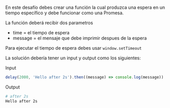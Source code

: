 En este desafío debes crear una función la cual produzca una espera en un tiempo específico y debe funcionar como una Promesa.

La función deberá recibir dos parametros

- time = el tiempo de espera
- message = el mensaje que debe imprimir despues de la espera

Para ejecutar el tiempo de espera debes usar `window.setTimeout`

La solución debería tener un input y output como los siguientes:

Input

```js
delay(2000, 'Hello after 2s').then((message) => console.log(message))
```

Output

```sh
# after 2s
Hello after 2s
```
